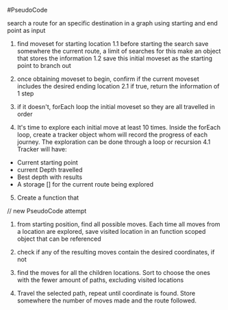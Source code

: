 #PseudoCode

search a route for an specific destination in a graph using starting and end point as input


1. find moveset for starting location
1.1 before starting the search save somewhere the current route, a limit of searches
for this make an object that stores the information
1.2 save this initial moveset as the starting point to branch out

2. once obtaining moveset to begin, confirm if the current moveset includes the desired ending location
2.1 if true, return the information of 1 step

3. if it doesn't, forEach loop the initial moveset so they are all travelled in order

4. It's time to explore each initial move at least 10 times. Inside the forEach loop, create a tracker object whom will record the progress of each journey. The exploration can be done through a loop or recursion
4.1 Tracker will have: 
- Current starting point
- current Depth travelled
- Best depth with results
- A storage [] for the current route being explored

5. Create a function that 


// new PseudoCode attempt

1. from starting position, find all possible moves. Each time all moves from a location are explored, save visited location in an function scoped object that can be referenced

2. check if any of the resulting moves contain the desired coordinates, if not

3. find the moves for all the children locations. Sort to choose the ones with the fewer amount of paths, excluding visited locations

4. Travel the selected path, repeat until coordinate is found. Store somewhere the number of moves made and the route followed.